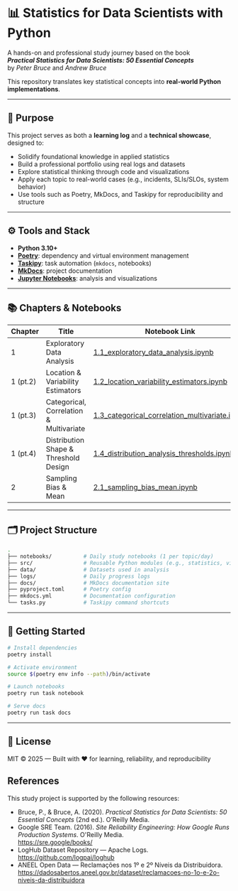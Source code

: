 # 📊 Statistics for Data Scientists with Python

A hands-on and professional study journey based on the book  
**_Practical Statistics for Data Scientists: 50 Essential Concepts_**  
by *Peter Bruce* and *Andrew Bruce*

This repository translates key statistical concepts into **real-world Python implementations**.

---

## 🎯 Purpose

This project serves as both a **learning log** and a **technical showcase**, designed to:
- Solidify foundational knowledge in applied statistics
- Build a professional portfolio using real logs and datasets
- Explore statistical thinking through code and visualizations
- Apply each topic to real-world cases (e.g., incidents, SLIs/SLOs, system behavior)
- Use tools such as Poetry, MkDocs, and Taskipy for reproducibility and structure

---

## ⚙️ Tools and Stack

- **Python 3.10+**
- **[Poetry](https://python-poetry.org/)**: dependency and virtual environment management
- **[Taskipy](https://pypi.org/project/taskipy/)**: task automation (`mkdocs`, notebooks)
- **[MkDocs](https://www.mkdocs.org/)**: project documentation
- **[Jupyter Notebooks](https://jupyter.org/)**: analysis and visualizations

---

## 📚 Chapters & Notebooks

| Chapter | Title                                         | Notebook Link |
|---------|-----------------------------------------------|----------------|
| 1       | Exploratory Data Analysis                     | [1.1_exploratory_data_analysis.ipynb](notebooks/1.1_exploratory_data_analysis.ipynb) |
| 1 (pt.2)| Location & Variability Estimators             | [1.2_location_variability_estimators.ipynb](notebooks/1.2_location_variability_estimators.ipynb) |
| 1 (pt.3)| Categorical, Correlation & Multivariate       | [1.3_categorical_correlation_multivariate.ipynb](notebooks/1.3_categorical_correlation_multivariate.ipynb) |
| 1 (pt.4)| Distribution Shape & Threshold Design         | [1.4_distribution_analysis_thresholds.ipynb](notebooks/1.4_distribution_analysis_thresholds.ipynb) |
| 2       | Sampling Bias & Mean                          | [2.1_sampling_bias_mean.ipynb](notebooks/2.1_sampling_bias_mean.ipynb) |

---

## 🗂️ Project Structure

```bash
.
├── notebooks/          # Daily study notebooks (1 per topic/day)
├── src/                # Reusable Python modules (e.g., statistics, visuals)
├── data/               # Datasets used in analysis
├── logs/               # Daily progress logs
├── docs/               # MkDocs documentation site
├── pyproject.toml      # Poetry config
├── mkdocs.yml          # Documentation configuration
└── tasks.py            # Taskipy command shortcuts
```

---

## 🚀 Getting Started

```bash
# Install dependencies
poetry install

# Activate environment
source $(poetry env info --path)/bin/activate

# Launch notebooks
poetry run task notebook

# Serve docs
poetry run task docs
```

---

## 📄 License

MIT © 2025 — Built with ♥ for learning, reliability, and reproducibility


## References

This study project is supported by the following resources:

- Bruce, P., & Bruce, A. (2020). *Practical Statistics for Data Scientists: 50 Essential Concepts* (2nd ed.). O’Reilly Media.
- Google SRE Team. (2016). *Site Reliability Engineering: How Google Runs Production Systems*. O'Reilly Media.  
  https://sre.google/books/
- LogHub Dataset Repository — Apache Logs.  
  https://github.com/logpai/loghub
- ANEEL Open Data — Reclamações nos 1º e 2º Níveis da Distribuidora.  
  https://dadosabertos.aneel.gov.br/dataset/reclamacoes-no-1o-e-2o-niveis-da-distribuidora

